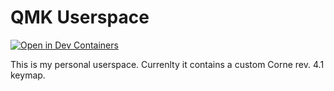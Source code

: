 # QMK Userspace

[![Open in Dev Containers](https://img.shields.io/static/v1?label=Dev%20Containers&message=Open&color=yellow&logo=visualstudiocode)](https://vscode.dev/redirect?url=vscode://ms-vscode-remote.remote-containers/cloneInVolume?url=https://github.com/mazharenko/qmk_userspace)

This is my personal userspace. Currenlty it contains a custom Corne rev. 4.1 keymap.
